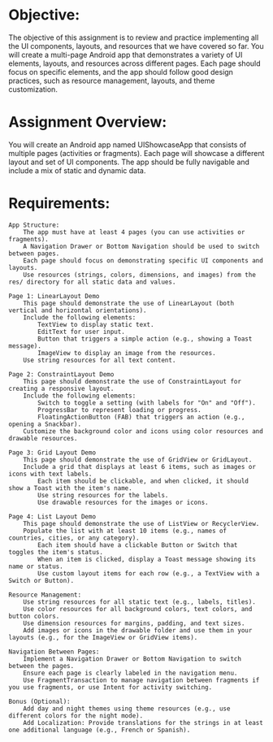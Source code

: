 # Objective:

The objective of this assignment is to review and practice implementing all the UI components, layouts, and resources that we have covered so far. You will create a multi-page Android app that demonstrates a variety of UI elements, layouts, and resources across different pages. Each page should focus on specific elements, and the app should follow good design practices, such as resource management, layouts, and theme customization.

# Assignment Overview:

You will create an Android app named UIShowcaseApp that consists of multiple pages (activities or fragments). Each page will showcase a different layout and set of UI components. The app should be fully navigable and include a mix of static and dynamic data.

# Requirements:

    App Structure:
        The app must have at least 4 pages (you can use activities or fragments).
        A Navigation Drawer or Bottom Navigation should be used to switch between pages.
        Each page should focus on demonstrating specific UI components and layouts.
        Use resources (strings, colors, dimensions, and images) from the res/ directory for all static data and values.

    Page 1: LinearLayout Demo
        This page should demonstrate the use of LinearLayout (both vertical and horizontal orientations).
        Include the following elements:
            TextView to display static text.
            EditText for user input.
            Button that triggers a simple action (e.g., showing a Toast message).
            ImageView to display an image from the resources.
        Use string resources for all text content.

    Page 2: ConstraintLayout Demo
        This page should demonstrate the use of ConstraintLayout for creating a responsive layout.
        Include the following elements:
            Switch to toggle a setting (with labels for "On" and "Off").
            ProgressBar to represent loading or progress.
            FloatingActionButton (FAB) that triggers an action (e.g., opening a Snackbar).
        Customize the background color and icons using color resources and drawable resources.

    Page 3: Grid Layout Demo
        This page should demonstrate the use of GridView or GridLayout.
        Include a grid that displays at least 6 items, such as images or icons with text labels.
            Each item should be clickable, and when clicked, it should show a Toast with the item's name.
            Use string resources for the labels.
            Use drawable resources for the images or icons.

    Page 4: List Layout Demo
        This page should demonstrate the use of ListView or RecyclerView.
        Populate the list with at least 10 items (e.g., names of countries, cities, or any category).
            Each item should have a clickable Button or Switch that toggles the item's status.
            When an item is clicked, display a Toast message showing its name or status.
            Use custom layout items for each row (e.g., a TextView with a Switch or Button).

    Resource Management:
        Use string resources for all static text (e.g., labels, titles).
        Use color resources for all background colors, text colors, and button colors.
        Use dimension resources for margins, padding, and text sizes.
        Add images or icons in the drawable folder and use them in your layouts (e.g., for the ImageView or GridView items).

    Navigation Between Pages:
        Implement a Navigation Drawer or Bottom Navigation to switch between the pages.
        Ensure each page is clearly labeled in the navigation menu.
        Use FragmentTransaction to manage navigation between fragments if you use fragments, or use Intent for activity switching.

    Bonus (Optional):
        Add day and night themes using theme resources (e.g., use different colors for the night mode).
        Add Localization: Provide translations for the strings in at least one additional language (e.g., French or Spanish).
